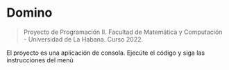 # Domino

> Proyecto de Programación II.
> Facultad de Matemática y Computación - Universidad de La Habana.
> Curso 2022.

El proyecto es una aplicación de consola. Ejecúte el código y siga las instrucciones del menú